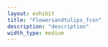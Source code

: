 ```yaml
---
layout: exhibit
title: "Flowersandtulips_fcsn"
description: "description"
width_type: medium
---
```

